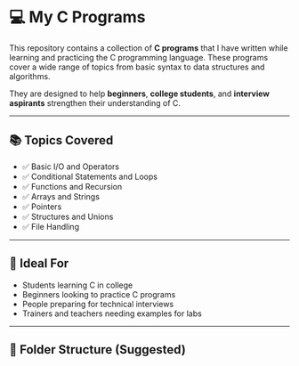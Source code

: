 # 💻 My C Programs

This repository contains a collection of **C programs** that I have written while learning and practicing the C programming language. These programs cover a wide range of topics from basic syntax to data structures and algorithms.

They are designed to help **beginners**, **college students**, and **interview aspirants** strengthen their understanding of C.

---

## 📚 Topics Covered

- ✅ Basic I/O and Operators  
- ✅ Conditional Statements and Loops  
- ✅ Functions and Recursion  
- ✅ Arrays and Strings  
- ✅ Pointers  
- ✅ Structures and Unions  
- ✅ File Handling  


---

## 🎯 Ideal For

- Students learning C in college  
- Beginners looking to practice C programs  
- People preparing for technical interviews  
- Trainers and teachers needing examples for labs

---

## 📁 Folder Structure (Suggested)


